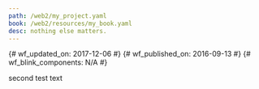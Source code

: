 ```yaml
---
path: /web2/my_project.yaml 
book: /web2/resources/my_book.yaml 
desc: nothing else matters.
---
```


{# wf_updated_on: 2017-12-06 #}
{# wf_published_on: 2016-09-13 #}
{# wf_blink_components: N/A #}

second test text

